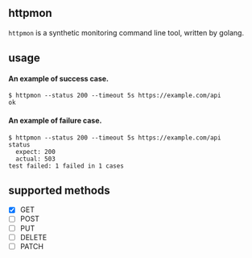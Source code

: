 httpmon
---

`httpmon` is a synthetic monitoring command line tool, written by golang.

usage
---

#### An example of success case.

```shell-session
$ httpmon --status 200 --timeout 5s https://example.com/api
ok
```

#### An example of failure case.

```shell-session
$ httpmon --status 200 --timeout 5s https://example.com/api
status
  expect: 200
  actual: 503
test failed: 1 failed in 1 cases
```

supported methods
---

* [x] GET
* [ ] POST
* [ ] PUT
* [ ] DELETE
* [ ] PATCH
